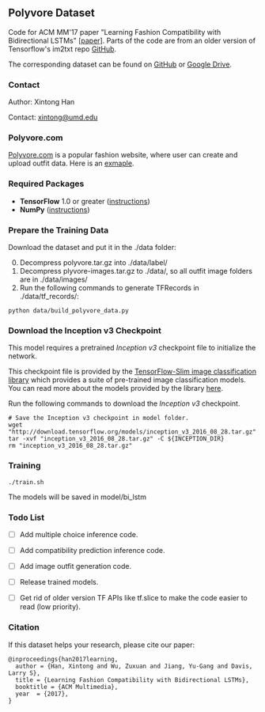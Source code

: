 ## Polyvore Dataset
Code for ACM MM'17 paper "Learning Fashion Compatibility with Bidirectional LSTMs" [[paper]](https://arxiv.org/pdf/1707.05691.pdf). Parts of the code are from an older version of Tensorflow's im2txt repo [GitHub](https://github.com/tensorflow/models/blob/master/research/im2txt).


The corresponding dataset can be found on [GitHub](https://github.com/xthan/polyvore-dataset) or [Google Drive](https://drive.google.com/drive/folders/0B4Eo9mft9jwoVDNEWlhEbUNUSE0).

### Contact
Author: Xintong Han

Contact: xintong@umd.edu

### Polyvore.com

[Polyvore.com](https://www.polyvore.com/outfits/search.sets?date=day&item_count.from=4&item_count.to=10) is a popular fashion website, where user can create and upload outfit data. Here is an [exmaple](https://www.polyvore.com/striped_blazer/set?id=227166819).

### Required Packages

* **TensorFlow** 1.0 or greater ([instructions](https://www.tensorflow.org/install/))
* **NumPy** ([instructions](http://www.scipy.org/install.html))

### Prepare the Training Data
Download the dataset and put it in the ./data folder:

0. Decompress polyvore.tar.gz into ./data/label/
1. Decompress plyvore-images.tar.gz to ./data/, so all outfit image folders are in ./data/images/
2. Run the following commands to generate TFRecords in ./data/tf_records/:
```
python data/build_polyvore_data.py
```

### Download the Inception v3 Checkpoint

This model requires a pretrained *Inception v3* checkpoint file to initialize the network.

This checkpoint file is provided by the
[TensorFlow-Slim image classification library](https://github.com/tensorflow/models/tree/master/research/slim#tensorflow-slim-image-classification-library)
which provides a suite of pre-trained image classification models. You can read
more about the models provided by the library
[here](https://github.com/tensorflow/models/tree/master/research/slim#pre-trained-models).

Run the following commands to download the *Inception v3* checkpoint.

```shell
# Save the Inception v3 checkpoint in model folder.
wget "http://download.tensorflow.org/models/inception_v3_2016_08_28.tar.gz"
tar -xvf "inception_v3_2016_08_28.tar.gz" -C ${INCEPTION_DIR}
rm "inception_v3_2016_08_28.tar.gz"
```
### Training
```shell
./train.sh
```
The models will be saved in model/bi_lstm

### Todo List
- [ ] Add multiple choice inference code.
- [ ] Add compatibility prediction inference code.
- [ ] Add image outfit generation code.
- [ ] Release trained models.
- [ ] Get rid of older version TF APIs like tf.slice to make the code easier to read (low priority). 


### Citation

If this dataset helps your research, please cite our paper:

    @inproceedings{han2017learning,
      author = {Han, Xintong and Wu, Zuxuan and Jiang, Yu-Gang and Davis, Larry S},
      title = {Learning Fashion Compatibility with Bidirectional LSTMs},
      booktitle = {ACM Multimedia},
      year  = {2017},
    }
